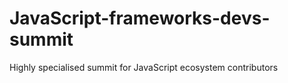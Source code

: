 # JavaScript-frameworks-devs-summit
Highly specialised summit for JavaScript ecosystem contributors

